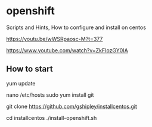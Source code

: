# openshift
Scripts and Hints, How to configure and install on centos

https://youtu.be/wWSRpaosc-M?t=377


https://www.youtube.com/watch?v=ZkFIozGY0IA

## How to start

yum update

nano /etc/hosts
sudo yum install git

git clone https://github.com/gshipley/installcentos.git

cd installcentos
./install-openshift.sh
